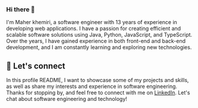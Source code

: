 ### Hi there 👋

<!--
**meher12/meher12** is a ✨ _special_ ✨ repository because its `README.md` (this file) appears on your GitHub profile.

Here are some ideas to get you started:

- 🔭 I’m currently working on ...
- 🌱 I’m currently learning ...
- 👯 I’m looking to collaborate on ...
- 🤔 I’m looking for help with ...
- 💬 Ask me about ...
- 📫 How to reach me: ...
- 😄 Pronouns: ...
- ⚡ Fun fact: ...
-->

I'm Maher khemiri, a software engineer with 13 years of experience in developing web applications. I have a passion for creating efficient and scalable software solutions using Java, Python, JavaScript, and TypeScript. Over the years, I have gained experience in both front-end and back-end development, and I am constantly learning and exploring new technologies.



## 💬 Let's connect

In this profile README, I want to showcase some of my projects and skills, as well as share my interests and experience in software engineering. Thanks for stopping by, and feel free to connect with me on [LinkedIn](https://www.linkedin.com/in/meher-khemiri/). Let's chat about software engineering and technology! 
